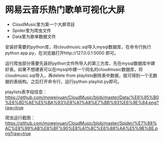 # 网易云音乐热门歌单可视化大屏

- CloudMusic里为第一个大屏项目
- Spider里为爬虫文件
- Data里为歌单数据文件

安装好需要的python库，将cloudmusic.sql导入mysql数据库，在命令行执行python app.py，在浏览器打开http://127.0.0.1:5000 即可。


运行爬虫部分需要先装好python文件所导入的第三方库，先在mysql数据库中建好表。如果不想建表可以在mysql中建一个同名的cloudmusic数据库，将cloudmusic.sql导入，再delete from playlists删除表中数据，就可得到一个无数据的表结构。之后打开命令行，运行python playlist.py即可。

playlists表字段信息：
https://github.com/moweiyuan/CloudMusic/blob/master/Data/%E6%95%B0%E6%8D%AE%E5%BA%93%E8%A1%A8%E7%BB%93%E6%9E%84.png?raw=true

爬虫运行截图：
https://github.com/moweiyuan/CloudMusic/blob/master/Spider/%E7%88%AC%E8%99%AB%E8%BF%90%E8%A1%8C%E6%88%AA%E5%9B%BE.png?raw=true
